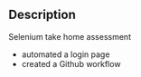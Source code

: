
## Description

Selenium take home assessment 

- automated a login page
- created a Github workflow



